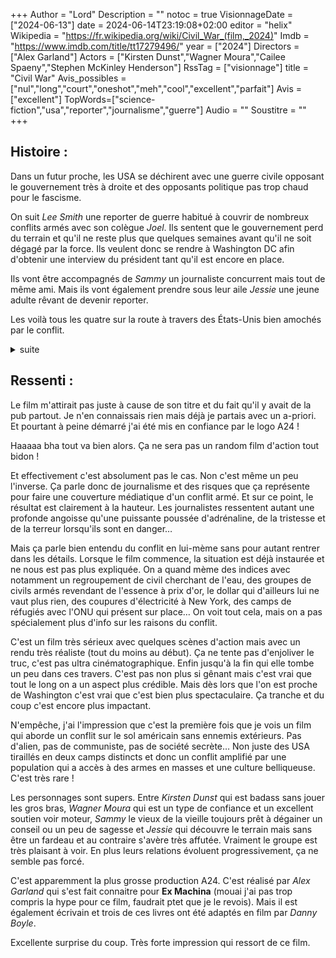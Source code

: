 +++
Author = "Lord"
Description = ""
notoc = true
VisionnageDate = ["2024-06-13"]
date = 2024-06-14T23:19:08+02:00
editor = "helix"
Wikipedia = "https://fr.wikipedia.org/wiki/Civil_War_(film,_2024)"
Imdb = "https://www.imdb.com/title/tt17279496/"
year = ["2024"]
Directors = ["Alex Garland"]
Actors = ["Kirsten Dunst","Wagner Moura","Cailee Spaeny","Stephen McKinley Henderson"]
RssTag = ["visionnage"]
title = "Civil War"
Avis_possibles = ["nul","long","court","oneshot","meh","cool","excellent","parfait"]
Avis = ["excellent"] 
TopWords=["science-fiction","usa","reporter","journalisme","guerre"]
Audio = ""
Soustitre = ""
+++
## Histoire : 
Dans un futur proche, les USA se déchirent avec une guerre civile opposant le gouvernement très à droite et des opposants politique pas trop chaud pour le fascisme.

On suit *Lee Smith* une reporter de guerre habitué à couvrir de nombreux conflits armés avec son colègue *Joel*.
Ils sentent que le gouvernement perd du terrain et qu'il ne reste plus que quelques semaines avant qu'il ne soit dégagé par la force.
Ils veulent donc se rendre à Washington DC afin d'obtenir une interview du président tant qu'il est encore en place.

Ils vont être accompagnés de *Sammy* un journaliste concurrent mais tout de même ami.
Mais ils vont également prendre sous leur aile *Jessie* une jeune adulte rêvant de devenir reporter.

Les voilà tous les quatre sur la route à travers des États-Unis bien amochés par le conflit.

<details><summary>suite</summary>

Bon, ils font leur périple en prenant déjà de nombreux clichés.

Ils arrivent non sans mal à Washington où le président est acculé.
Ils sont pile là au moment de l'assaut final.

Ils sont donc à trois pour couvrir la prise de contrôle de la maison blanche.
Ils collent au cul de la petite escouade rentrant la première.
C'est violent avec de nombreux morts, ça canarde de partout.

*Jessis* prend de très nombreuses photos mais à un moment se retrouve en ligne de mire.
Elle est sauvée in extremis par *Lee* qui prend une balle à sa place et meurt.

Pas le temps d'en rester là, malgré son choc elle continue de suivre l'escouade.
Ils arrivent enfin au président.
*Joel* interromps les militaires qui allaient l'éxécuter.
Il tente d'avoir une ultime déclaration du président.
Il n'implore que la pitié et se fait tuer.

*Jessie* a de très nombreuses photos de cet évènement historique.

</details>

## Ressenti :
Le film m'attirait pas juste à cause de son titre et du fait qu'il y avait de la pub partout.
Je n'en connaissais rien mais déjà je partais avec un a-priori.
Et pourtant à peine démarré j'ai été mis en confiance par le logo A24 !

Haaaaa bha tout va bien alors.
Ça ne sera pas un random film d'action tout bidon !

Et effectivement c'est absolument pas le cas.
Non c'est même un peu l'inverse.
Ça parle donc de journalisme et des risques que ça représente pour faire une couverture médiatique d'un conflit armé.
Et sur ce point, le résultat est clairement à la hauteur.
Les journalistes ressentent autant une profonde angoisse qu'une puissante poussée d'adrénaline, de la tristesse et de la terreur lorsqu'ils sont en danger…

Mais ça parle bien entendu du conflit en lui-mème sans pour autant rentrer dans les détails.
Lorsque le film commence, la situation est déjà instaurée et ne nous est pas plus expliquée.
On a quand mème des indices avec notamment un regroupement de civil cherchant de l'eau, des groupes de civils armés revendant de l'essence à prix d'or, le dollar qui d'ailleurs lui ne vaut plus rien, des coupures d'électricité à New York, des camps de réfugiés avec l'ONU qui présent sur place…
On voit tout cela, mais on a pas spécialement plus d'info sur les raisons du conflit.

C'est un film très sérieux avec quelques scènes d'action mais avec un rendu très réaliste (tout du moins au début).
Ça ne tente pas d'enjoliver le truc, c'est pas ultra cinématographique.
Enfin jusqu'à la fin qui elle tombe un peu dans ces travers.
C'est pas non plus si gênant mais c'est vrai que tout le long on a un aspect plus crédible.
Mais dès lors que l'on est proche de Washington c'est vrai que c'est bien plus spectaculaire.
Ça tranche et du coup c'est encore plus impactant.

N'empêche, j'ai l'impression que c'est la première fois que je vois un film qui aborde un conflit sur le sol américain sans ennemis extérieurs.
Pas d'alien, pas de communiste, pas de société secrète…
Non juste des USA tiraillés en deux camps distincts et donc un conflit amplifié par une population qui a accès à des armes en masses et une culture belliqueuse.
C'est très rare !

Les personnages sont supers.
Entre *Kirsten Dunst* qui est badass sans jouer les gros bras, *Wagner Moura* qui est un type de confiance et un excellent soutien voir moteur, *Sammy* le vieux de la vieille toujours prêt à dégainer un conseil ou un peu de sagesse et *Jessie* qui découvre le terrain mais sans être un fardeau et au contraire s'avère très affutée.
Vraiment le groupe est très plaisant à voir.
En plus leurs relations évoluent progressivement, ça ne semble pas forcé.

C'est apparemment la plus grosse production A24.
C'est réalisé par *Alex Garland* qui s'est fait connaitre pour **Ex Machina** (mouai j'ai pas trop compris la hype pour ce film, faudrait ptet que je le revois).
Mais il est également écrivain et trois de ces livres ont été adaptés en film par *Danny Boyle*.

Excellente surprise du coup.
Très forte impression qui ressort de ce film.
